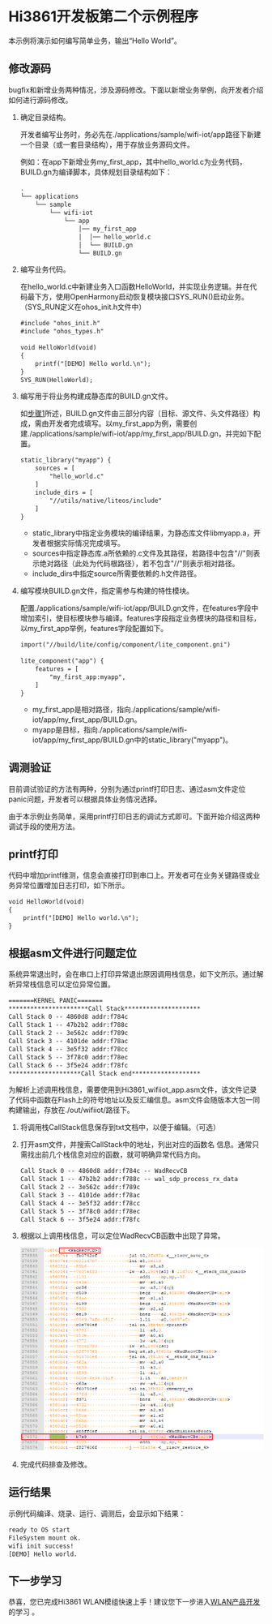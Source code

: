 # Hi3861开发板第二个示例程序<a name="ZH-CN_TOPIC_0000001053183925"></a>

本示例将演示如何编写简单业务，输出“Hello World”。

## 修改源码<a name="section9360141181414"></a>

bugfix和新增业务两种情况，涉及源码修改。下面以新增业务举例，向开发者介绍如何进行源码修改。

1.  <a name="li5479332115116"></a>确定目录结构。

    开发者编写业务时，务必先在./applications/sample/wifi-iot/app路径下新建一个目录（或一套目录结构），用于存放业务源码文件。

    例如：在app下新增业务my\_first\_app，其中hello\_world.c为业务代码，BUILD.gn为编译脚本，具体规划目录结构如下：

    ```
    .
    └── applications
        └── sample
            └── wifi-iot
                └── app
                    │── my_first_app
                    │  │── hello_world.c
                    │  └── BUILD.gn
                    └── BUILD.gn
    ```

2.  编写业务代码。

    在hello\_world.c中新建业务入口函数HelloWorld，并实现业务逻辑。并在代码最下方，使用OpenHarmony启动恢复模块接口SYS\_RUN\(\)启动业务。（SYS\_RUN定义在ohos\_init.h文件中）

    ```
    #include "ohos_init.h"
    #include "ohos_types.h"
    
    void HelloWorld(void)
    {
        printf("[DEMO] Hello world.\n");
    }
    SYS_RUN(HelloWorld);
    ```

3.  编写用于将业务构建成静态库的BUILD.gn文件。

    如[步骤1](#li5479332115116)所述，BUILD.gn文件由三部分内容（目标、源文件、头文件路径）构成，需由开发者完成填写。以my\_first\_app为例，需要创建./applications/sample/wifi-iot/app/my\_first\_app/BUILD.gn，并完如下配置。

    ```
    static_library("myapp") {
        sources = [
            "hello_world.c"
        ]
        include_dirs = [
            "//utils/native/liteos/include"
        ]
    }
    ```

    -   static\_library中指定业务模块的编译结果，为静态库文件libmyapp.a，开发者根据实际情况完成填写。
    -   sources中指定静态库.a所依赖的.c文件及其路径，若路径中包含"//"则表示绝对路径（此处为代码根路径），若不包含"//"则表示相对路径。
    -   include\_dirs中指定source所需要依赖的.h文件路径。

4.  编写模块BUILD.gn文件，指定需参与构建的特性模块。

    配置./applications/sample/wifi-iot/app/BUILD.gn文件，在features字段中增加索引，使目标模块参与编译。features字段指定业务模块的路径和目标，以my\_first\_app举例，features字段配置如下。

    ```
    import("//build/lite/config/component/lite_component.gni")
    
    lite_component("app") {
        features = [
            "my_first_app:myapp",
        ]
    }
    ```

    -   my\_first\_app是相对路径，指向./applications/sample/wifi-iot/app/my\_first\_app/BUILD.gn。
    -   myapp是目标，指向./applications/sample/wifi-iot/app/my\_first\_app/BUILD.gn中的static\_library\("myapp"\)。


## 调测验证<a name="section1621064881419"></a>

目前调试验证的方法有两种，分别为通过printf打印日志、通过asm文件定位panic问题，开发者可以根据具体业务情况选择。

由于本示例业务简单，采用printf打印日志的调试方式即可。下面开始介绍这两种调试手段的使用方法。

## printf打印<a name="section1246911301217"></a>

代码中增加printf维测，信息会直接打印到串口上。开发者可在业务关键路径或业务异常位置增加日志打印，如下所示。

```
void HelloWorld(void)
{
    printf("[DEMO] Hello world.\n");
}
```

## 根据asm文件进行问题定位<a name="section197271353219"></a>

系统异常退出时，会在串口上打印异常退出原因调用栈信息，如下文所示。通过解析异常栈信息可以定位异常位置。

```
=======KERNEL PANIC=======
**********************Call Stack*********************
Call Stack 0 -- 4860d8 addr:f784c
Call Stack 1 -- 47b2b2 addr:f788c
Call Stack 2 -- 3e562c addr:f789c
Call Stack 3 -- 4101de addr:f78ac
Call Stack 4 -- 3e5f32 addr:f78cc
Call Stack 5 -- 3f78c0 addr:f78ec
Call Stack 6 -- 3f5e24 addr:f78fc
********************Call Stack end*******************
```

为解析上述调用栈信息，需要使用到Hi3861\_wifiiot\_app.asm文件，该文件记录了代码中函数在Flash上的符号地址以及反汇编信息。asm文件会随版本大包一同构建输出，存放在./out/wifiiot/路径下。

1.  将调用栈CallStack信息保存到txt文档中，以便于编辑。（可选）
2.  打开asm文件，并搜索CallStack中的地址，列出对应的函数名 信息。通常只需找出前几个栈信息对应的函数，就可明确异常代码方向。

    ```
    Call Stack 0 -- 4860d8 addr:f784c -- WadRecvCB
    Call Stack 1 -- 47b2b2 addr:f788c -- wal_sdp_process_rx_data
    Call Stack 2 -- 3e562c addr:f789c
    Call Stack 3 -- 4101de addr:f78ac
    Call Stack 4 -- 3e5f32 addr:f78cc
    Call Stack 5 -- 3f78c0 addr:f78ec
    Call Stack 6 -- 3f5e24 addr:f78fc
    ```

3.  根据以上调用栈信息，可以定位WadRecvCB函数中出现了异常。

    ![](figures/zh-cn_image_0000001054763554.png)

4.  完成代码排查及修改。

## 运行结果<a name="section18115713118"></a>

示例代码编译、烧录、运行、调测后，会显示如下结果：

```
ready to OS start
FileSystem mount ok.
wifi init success!
[DEMO] Hello world.
```

## 下一步学习<a name="section9712145420182"></a>

恭喜，您已完成Hi3861 WLAN模组快速上手！建议您下一步进入[WLAN产品开发](../guide/概述.md)的学习 。

